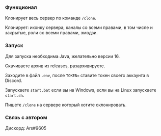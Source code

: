 ### Функционал

Клонирует весь сервер по команде `/clone`.

Клонирует: иконку сервера, каналы со всеми правами, в том числе и закрытые, роли со всеми правами, эмодзи.

### Запуск

Для запуска необходима Java, желательно версии 16.

Скачиваете архив из releases, разархивируете.

Заходите в файл `.env`, после `TOKEN=` ставите токен своего аккаунта в Discord.

Запускаете `start.bat` если вы на Windows, если вы на Linux запускаете `start.sh`.

Пишете `/clone` на сервере который хотите склонировать.

### Связь с автором

Дискорд: Ars#9605